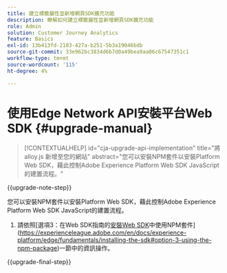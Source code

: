 ```yaml
---
title: 建立標籤屬性並新增網頁SDK擴充功能
description: 瞭解如何建立標籤屬性並新增網頁SDK擴充功能
role: Admin
solution: Customer Journey Analytics
feature: Basics
exl-id: 13b413fd-2103-427a-b251-5b3a19046bdb
source-git-commit: 33e962bc3834d6b7d0a49bea9aa06c67547351c1
workflow-type: tm+mt
source-wordcount: '115'
ht-degree: 4%

---
```


# 使用Edge Network API安裝平台Web SDK {#upgrade-manual}

<!-- markdownlint-disable MD034 -->

>[!CONTEXTUALHELP]
>id="cja-upgrade-api-implementation"
>title="將 alloy.js 新增至您的網站"
>abstract="您可以安裝NPM套件以安裝Platform Web SDK，藉此控制Adobe Experience Platform Web SDK JavaScript的建置流程。"

<!-- markdownlint-enable MD034 -->

{{upgrade-note-step}}

您可以安裝NPM套件以安裝Platform Web SDK，藉此控制Adobe Experience Platform Web SDK JavaScript的建置流程。

1. 請依照[選項3：在Web SDK指南的[安裝Web SDK](https://experienceleague.adobe.com/en/docs/experience-platform/edge/fundamentals/installing-the-sdk)中使用NPM套件](https://experienceleague.adobe.com/en/docs/experience-platform/edge/fundamentals/installing-the-sdk#option-3-using-the-npm-package)一節中的資訊操作。

{{upgrade-final-step}}

